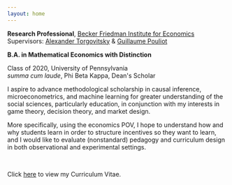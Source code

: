 ```yaml
---
layout: home
---
```



**Research Professional**, 
[Becker Friedman Institute for Economics](https://bfi.uchicago.edu)<br/>
Supervisors: [Alexander Torgovitsky](https://a-torgovitsky.github.io) & [Guillaume Pouliot](https://sites.google.com/site/guillaumeallairepouliot/)<br/>

**B.A. in Mathematical Economics with Distinction**<br/>
<!-- Minors in Creative Writing and Statistics<br/> -->
Class of 2020, University of Pennsylvania<br/>
*summa cum laude*, Phi Beta Kappa, Dean's Scholar

<!-- **Research Interests**<br/> -->
<!-- *Economics*: Microeconometrics, Causal Inference, Game Theory, Market Design, Decision Theory<br/>
*Education*: Incentive Design, Curriculum Design, Pedagogical Evaluation<br/>
*Other*: Decision-Making during Pandemics -->
I aspire to advance methodological scholarship in causal inference, microeconometrics, and machine learning
for greater understanding of the social sciences, particularly education, in conjunction with my interests in game theory, decision theory, and market design.
<!-- My main interests in economics exist at the intersection of theory and application to include the subjects of microeconometrics, game theory, market design, and decision theory. I am also interested in applying my economics POV to the field of education. In particular, -->
More specifically, using the economics POV, I hope to understand how and why students learn in order to structure incentives so they want to learn, and I would like to evaluate (nonstandard) pedagogy and curriculum design in both observational and experimental settings.

<!-- **Research Assistant**<br/> -->
<!-- School of Social Policy and Practice at University of Pennsylvania -->
<!-- Femida Handy -->

<!-- **Economics, Statistics, and Mathematics Tutor**<br/> -->
<!-- The Tutoring Center -->

<!-- **Research Peer Advisor**<br/> -->
<!-- Center for Undergraduate Research and Fellowships -->

<!-- **President**<br/> -->
<!-- Penn Cinema Initiative -->

<!-- **Set Captain**<br/> -->
<!-- Penn Singers Light Opera Company -->

<!-- **Research Interests** -->

<!-- In July of 2020, Omkar will be a Research Professional at the [Becker Friedman Institute for Economics](https://bfi.uchicago.edu) at the [University of Chicago](https://www.uchicago.edu). -->


<!-- Omkar aspires to advance methodological scholarship in causal inference and apply cutting-edge techniques in machine learning and data science to the social sciences, particularly education. -->

<!-- --- -->
<br/>

Click <a class="page-link" href="/assets/KattaOmkar_CV.pdf">here</a> to view my Curriculum Vitae.
